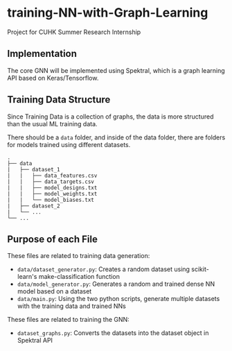 # training-NN-with-Graph-Learning
Project for CUHK Summer Research Internship

## Implementation
The core GNN will be implemented using Spektral, which is a graph learning API based on Keras/Tensorflow.

## Training Data Structure
Since Training Data is a collection of graphs, the data is more structured than the usual ML training data.

There should be a `data` folder, and inside of the data folder, there are folders for models trained using different datasets.

```
.
├── data
|   ├── dataset_1
|   |   ├── data_features.csv
|   |   ├── data_targets.csv
|   |   ├── model_designs.txt
|   |   ├── model_weights.txt
|   |   └── model_biases.txt
|   ├── dataset_2
|   └── ...
└── ...
```

## Purpose of each File

These files are related to training data generation:

- `data/dataset_generator.py`: Creates a random dataset using scikit-learn's make-classification function
- `data/model_generator.py`: Generates a random and trained dense NN model based on a dataset
- `data/main.py`: Using the two python scripts, generate multiple datasets with the training data and trained NNs

These files are related to training the GNN:

- `dataset_graphs.py`: Converts the datasets into the dataset object in Spektral API